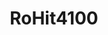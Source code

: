 ---
title: RoHit4100
github: https://github.com/RoHit4100
mode: dark
transition: 3s
archetype:
- Animation
- Little Bit of Everything
---